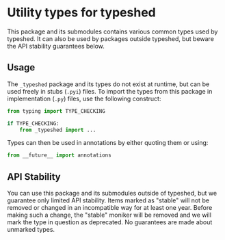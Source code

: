 <!-- Copyright Anysphere Inc. -->

# Utility types for typeshed

This package and its submodules contains various common types used by
typeshed. It can also be used by packages outside typeshed, but beware
the API stability guarantees below.

## Usage

The `_typeshed` package and its types do not exist at runtime, but can be
used freely in stubs (`.pyi`) files. To import the types from this package in
implementation (`.py`) files, use the following construct:

```python
from typing import TYPE_CHECKING

if TYPE_CHECKING:
    from _typeshed import ...
```

Types can then be used in annotations by either quoting them or
using:

```python
from __future__ import annotations
```

## API Stability

You can use this package and its submodules outside of typeshed, but we
guarantee only limited API stability. Items marked as "stable" will not be
removed or changed in an incompatible way for at least one year.
Before making such a change, the "stable" moniker will be removed
and we will mark the type in question as deprecated. No guarantees
are made about unmarked types.
